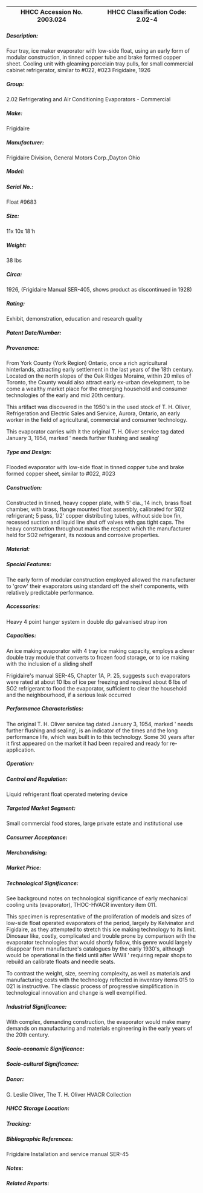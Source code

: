 | **HHCC Accession No. 2003.024** |**HHCC Classification Code:  2.02-4**|
| ----------- | ----------- |
##### Description:
Four tray, ice maker evaporator with low-side float, using an early form of modular construction, in tinned copper tube and brake formed copper sheet. Cooling unit with gleaming porcelain tray pulls, for small commercial cabinet refrigerator, similar to #022, #023  Frigidaire, 1926
##### Group:
2.02 Refrigerating and Air Conditioning Evaporators - Commercial

##### Make:
Frigidaire

##### Manufacturer:
Frigidaire Division, General Motors Corp.,Dayton Ohio

##### Model:


##### Serial No.:
Float #9683

##### Size:
11x 10x 18'h

##### Weight:
38 lbs

##### Circa:
1926, (Frigidaire Manual  SER-405, shows product as discontinued in 1928)

##### Rating:
Exhibit, demonstration, education and research quality

##### Patent Date/Number:


##### Provenance:
From York County (York Region) Ontario, once a rich agricultural hinterlands, attracting early settlement in the last years of the 18th century. Located on the north slopes of the Oak Ridges Moraine, within 20 miles of Toronto, the County would also attract early ex-urban development, to be come a wealthy market place for the emerging household and consumer technologies of the early and mid 20th century. 

This artifact was discovered in the 1950's in the used stock of T. H. Oliver, Refrigeration and Electric Sales and Service, Aurora, Ontario, an early worker in the field of agricultural, commercial and consumer technology. 

This evaporator carries with it the original T. H. Oliver service tag dated January 3, 1954, marked ' needs further flushing and sealing'

##### Type and Design:
Flooded evaporator with low-side float in tinned copper tube and brake formed copper sheet, similar to #022, #023

##### Construction:
Constructed in tinned, heavy copper plate, with 5' dia., 14 inch, brass float chamber, with brass, flange mounted float assembly, calibrated for S02 refrigerant; 5 pass, 1/2' copper distributing tubes, without side box fin, recessed suction and liquid line shut off valves with gas tight caps. The heavy construction throughout marks the respect which the manufacturer held for SO2 refrigerant, its noxious and corrosive properties.

##### Material:


##### Special Features:
The early form of modular construction employed allowed the manufacturer to 'grow' their evaporators using standard off the shelf components, with relatively predictable performance.

##### Accessories:
Heavy 4  point hanger system in double dip galvanised strap iron

##### Capacities:
An ice making evaporator with 4 tray ice making capacity, employs a clever double tray module that converts to frozen food storage, or to ice making with the inclusion of a sliding shelf
  
Frigidaire's manual SER-45,  Chapter 1A, P. 25, suggests such evaporators were rated at about 10 lbs of ice per freezing and required about 6 lbs of SO2 refrigerant to flood the evaporator, sufficient to clear the household and the neighbourhood, if a serious leak occurred

##### Performance Characteristics:
The original T. H. Oliver service tag dated January 3, 1954, marked ' needs further flushing and sealing', is an indicator of the times and the long performance life, which was built in to this technology. Some 30 years after it first appeared on the market it had been repaired and ready for re-application.

##### Operation:


##### Control and Regulation:
Liquid refrigerant float operated metering device

##### Targeted Market Segment:
Small commercial food stores, large private estate and institutional use

##### Consumer Acceptance:


##### Merchandising:


##### Market Price:


##### Technological Significance:
See background notes on technological significance of early mechanical cooling units (evaporator), THOC-HVACR inventory item 011.

This specimen is representative of the proliferation of models and sizes of low-side float operated evaporators of the period, largely by Kelvinator and Figidaire, as they attempted to stretch this ice making technology to its limit. Dinosaur like, costly, complicated and trouble prone by comparison with the evaporator technologies that would shortly follow, this genre would largely disappear from manufacture's catalogues by the early 1930's, although would be operational in the field until after WWII ' requiring repair shops to rebuild an calibrate floats and needle seats. 

To contrast the weight, size, seeming complexity, as well as materials and manufacturing costs with the technology reflected in inventory items 015 to 021 is instructive. The classic process of progressive simplification in technological innovation and change is well exemplified.

##### Industrial Significance:
With complex, demanding construction, the evaporator would make many demands on manufacturing and materials engineering in the early years of the 20th century.

##### Socio-economic Significance:


##### Socio-cultural Significance:


##### Donor:
G. Leslie Oliver, The T. H. Oliver HVACR Collection

##### HHCC Storage Location:


##### Tracking:


##### Bibliographic References:
Frigidaire Installation and service manual SER-45

##### Notes:


##### Related Reports:

